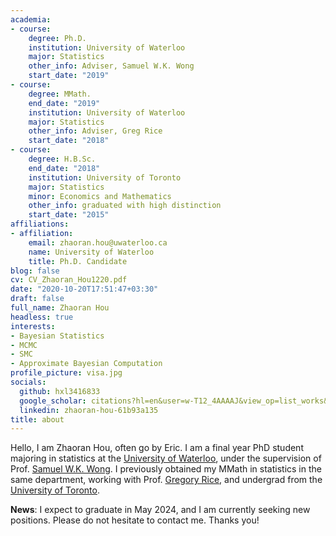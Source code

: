 ```yaml
---
academia:
- course:
    degree: Ph.D.
    institution: University of Waterloo
    major: Statistics
    other_info: Adviser, Samuel W.K. Wong
    start_date: "2019"
- course:
    degree: MMath.
    end_date: "2019"
    institution: University of Waterloo
    major: Statistics
    other_info: Adviser, Greg Rice
    start_date: "2018"
- course:
    degree: H.B.Sc.
    end_date: "2018"
    institution: University of Toronto
    major: Statistics
    minor: Economics and Mathematics
    other_info: graduated with high distinction
    start_date: "2015"
affiliations:
- affiliation:
    email: zhaoran.hou@uwaterloo.ca
    name: University of Waterloo
    title: Ph.D. Candidate
blog: false
cv: CV_Zhaoran_Hou1220.pdf
date: "2020-10-20T17:51:47+03:30"
draft: false
full_name: Zhaoran Hou
headless: true
interests:
- Bayesian Statistics
- MCMC
- SMC
- Approximate Bayesian Computation
profile_picture: visa.jpg
socials:
  github: hxl3416833
  google_scholar: citations?hl=en&user=w-T12_4AAAAJ&view_op=list_works&sortby=pubdate
  linkedin: zhaoran-hou-61b93a135
title: about
---
```


Hello, I am Zhaoran Hou, often go by Eric. I am a final year PhD student majoring in statistics at the [University of Waterloo](https://uwaterloo.ca/), under the supervision of Prof. [Samuel W.K. Wong](https://swong.ca/). I previously obtained my MMath in statistics in the same department, working with Prof. [Gregory Rice](https://uwaterloo.ca/statistics-and-actuarial-science/profiles/greg-rice), and undergrad from the [University of Toronto](https://www.utoronto.ca/).

**News**: I expect to graduate in May 2024, and I am currently seeking new positions. Please do not hesitate to contact me. Thanks you!